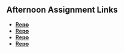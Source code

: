 ## Afternoon Assignment Links

* **[Repo](https://github.com/EwanStubblefield-Allen/Trivia)**
* **[Repo](https://github.com/EwanStubblefield-Allen/Greglist-Async)**
* **[Repo](https://github.com/EwanStubblefield-Allen/Pokedex)**
* **[Repo](https://github.com/EwanStubblefield-Allen/Gifted)**